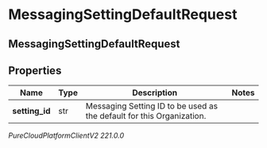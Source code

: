 # MessagingSettingDefaultRequest

## MessagingSettingDefaultRequest

## Properties

|Name | Type | Description | Notes|
|------------ | ------------- | ------------- | -------------|
| **setting_id** | str | Messaging Setting ID to be used as the default for this Organization. | |



_PureCloudPlatformClientV2 221.0.0_
